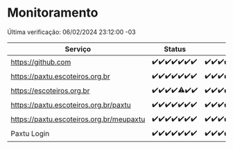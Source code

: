 # Monitoramento

Última verificação: 06/02/2024 23:12:00 -03

|Serviço|Status|Últimas 24h|
|---|---|---|
|https://github.com|<span title="2024-01-31: OK=24">✔️</span><span title="2024-02-01: OK=24">✔️</span><span title="2024-02-02: OK=24">✔️</span><span title="2024-02-03: OK=24">✔️</span><span title="2024-02-04: OK=24">✔️</span><span title="2024-02-05: OK=24">✔️</span><span title="2024-02-06: OK=2">✔️</span>|<span title="05/02/2024 23:13:00 -03 : 200">✔️</span><span title="06/02/2024 00:07:00 -03 : 200">✔️</span><span title="06/02/2024 01:07:00 -03 : 200">✔️</span><span title="06/02/2024 02:05:00 -03 : 200">✔️</span><span title="06/02/2024 03:08:00 -03 : 200">✔️</span><span title="06/02/2024 04:04:00 -03 : 200">✔️</span><span title="06/02/2024 05:09:00 -03 : 200">✔️</span><span title="06/02/2024 06:06:00 -03 : 200">✔️</span><span title="06/02/2024 07:06:00 -03 : 200">✔️</span><span title="06/02/2024 08:04:00 -03 : 200">✔️</span><span title="06/02/2024 09:11:00 -03 : 200">✔️</span><span title="06/02/2024 10:06:00 -03 : 200">✔️</span><span title="06/02/2024 11:04:00 -03 : 200">✔️</span><span title="06/02/2024 12:06:00 -03 : 200">✔️</span><span title="06/02/2024 13:07:00 -03 : 200">✔️</span><span title="06/02/2024 14:04:00 -03 : 200">✔️</span><span title="06/02/2024 15:07:00 -03 : 200">✔️</span><span title="06/02/2024 16:02:00 -03 : 200">✔️</span><span title="06/02/2024 17:06:00 -03 : 200">✔️</span><span title="06/02/2024 18:03:00 -03 : 200">✔️</span><span title="06/02/2024 19:05:00 -03 : 200">✔️</span><span title="06/02/2024 20:05:00 -03 : 200">✔️</span><span title="06/02/2024 21:28:00 -03 : 200">✔️</span><span title="06/02/2024 22:37:00 -03 : 200">✔️</span><span title="06/02/2024 23:12:00 -03 : 200">✔️</span>|
|https://paxtu.escoteiros.org.br|<span title="2024-01-31: OK=24">✔️</span><span title="2024-02-01: OK=24">✔️</span><span title="2024-02-02: OK=24">✔️</span><span title="2024-02-03: OK=24">✔️</span><span title="2024-02-04: OK=24">✔️</span><span title="2024-02-05: OK=24">✔️</span><span title="2024-02-06: OK=2">✔️</span>|<span title="05/02/2024 23:13:00 -03 : 200">✔️</span><span title="06/02/2024 00:07:00 -03 : 200">✔️</span><span title="06/02/2024 01:07:00 -03 : 200">✔️</span><span title="06/02/2024 02:05:00 -03 : 200">✔️</span><span title="06/02/2024 03:08:00 -03 : 200">✔️</span><span title="06/02/2024 04:04:00 -03 : 200">✔️</span><span title="06/02/2024 05:09:00 -03 : 200">✔️</span><span title="06/02/2024 06:06:00 -03 : 200">✔️</span><span title="06/02/2024 07:06:00 -03 : 200">✔️</span><span title="06/02/2024 08:04:00 -03 : 200">✔️</span><span title="06/02/2024 09:11:00 -03 : 200">✔️</span><span title="06/02/2024 10:06:00 -03 : 200">✔️</span><span title="06/02/2024 11:04:00 -03 : 200">✔️</span><span title="06/02/2024 12:06:00 -03 : 200">✔️</span><span title="06/02/2024 13:07:00 -03 : 200">✔️</span><span title="06/02/2024 14:04:00 -03 : 200">✔️</span><span title="06/02/2024 15:07:00 -03 : 200">✔️</span><span title="06/02/2024 16:02:00 -03 : 200">✔️</span><span title="06/02/2024 17:06:00 -03 : 200">✔️</span><span title="06/02/2024 18:03:00 -03 : 200">✔️</span><span title="06/02/2024 19:05:00 -03 : 200">✔️</span><span title="06/02/2024 20:05:00 -03 : 200">✔️</span><span title="06/02/2024 21:28:00 -03 : 200">✔️</span><span title="06/02/2024 22:37:00 -03 : 200">✔️</span><span title="06/02/2024 23:12:00 -03 : 200">✔️</span>|
|https://escoteiros.org.br|<span title="2024-01-31: OK=24">✔️</span><span title="2024-02-01: OK=24">✔️</span><span title="2024-02-02: OK=24">✔️</span><span title="2024-02-03: OK=24">✔️</span><span title="2024-02-04: OK=23, Falhas=1">⚠️</span><span title="2024-02-05: OK=24">✔️</span><span title="2024-02-06: OK=2">✔️</span>|<span title="05/02/2024 23:13:00 -03 : 200">✔️</span><span title="06/02/2024 00:07:00 -03 : 200">✔️</span><span title="06/02/2024 01:07:00 -03 : 200">✔️</span><span title="06/02/2024 02:05:00 -03 : 200">✔️</span><span title="06/02/2024 03:08:00 -03 : 200">✔️</span><span title="06/02/2024 04:04:00 -03 : 200">✔️</span><span title="06/02/2024 05:09:00 -03 : 200">✔️</span><span title="06/02/2024 06:06:00 -03 : 200">✔️</span><span title="06/02/2024 07:06:00 -03 : 200">✔️</span><span title="06/02/2024 08:04:00 -03 : 200">✔️</span><span title="06/02/2024 09:11:00 -03 : 200">✔️</span><span title="06/02/2024 10:06:00 -03 : 200">✔️</span><span title="06/02/2024 11:04:00 -03 : 200">✔️</span><span title="06/02/2024 12:06:00 -03 : 200">✔️</span><span title="06/02/2024 13:07:00 -03 : 200">✔️</span><span title="06/02/2024 14:04:00 -03 : 200">✔️</span><span title="06/02/2024 15:07:00 -03 : 200">✔️</span><span title="06/02/2024 16:02:00 -03 : 200">✔️</span><span title="06/02/2024 17:06:00 -03 : 200">✔️</span><span title="06/02/2024 18:03:00 -03 : 200">✔️</span><span title="06/02/2024 19:05:00 -03 : 200">✔️</span><span title="06/02/2024 20:05:00 -03 : 200">✔️</span><span title="06/02/2024 21:28:00 -03 : 200">✔️</span><span title="06/02/2024 22:37:00 -03 : 200">✔️</span><span title="06/02/2024 23:12:00 -03 : 200">✔️</span>|
|https://paxtu.escoteiros.org.br/paxtu|<span title="2024-01-31: OK=24">✔️</span><span title="2024-02-01: OK=24">✔️</span><span title="2024-02-02: OK=24">✔️</span><span title="2024-02-03: OK=24">✔️</span><span title="2024-02-04: OK=24">✔️</span><span title="2024-02-05: OK=24">✔️</span><span title="2024-02-06: OK=2">✔️</span>|<span title="05/02/2024 23:13:00 -03 : 200">✔️</span><span title="06/02/2024 00:07:00 -03 : 200">✔️</span><span title="06/02/2024 01:07:00 -03 : 200">✔️</span><span title="06/02/2024 02:05:00 -03 : 200">✔️</span><span title="06/02/2024 03:08:00 -03 : 200">✔️</span><span title="06/02/2024 04:04:00 -03 : 200">✔️</span><span title="06/02/2024 05:09:00 -03 : 200">✔️</span><span title="06/02/2024 06:06:00 -03 : 200">✔️</span><span title="06/02/2024 07:06:00 -03 : 200">✔️</span><span title="06/02/2024 08:04:00 -03 : 200">✔️</span><span title="06/02/2024 09:11:00 -03 : 200">✔️</span><span title="06/02/2024 10:06:00 -03 : 200">✔️</span><span title="06/02/2024 11:04:00 -03 : 200">✔️</span><span title="06/02/2024 12:06:00 -03 : 200">✔️</span><span title="06/02/2024 13:07:00 -03 : 200">✔️</span><span title="06/02/2024 14:04:00 -03 : 200">✔️</span><span title="06/02/2024 15:07:00 -03 : 200">✔️</span><span title="06/02/2024 16:02:00 -03 : 200">✔️</span><span title="06/02/2024 17:06:00 -03 : 200">✔️</span><span title="06/02/2024 18:03:00 -03 : 200">✔️</span><span title="06/02/2024 19:05:00 -03 : 200">✔️</span><span title="06/02/2024 20:05:00 -03 : 200">✔️</span><span title="06/02/2024 21:28:00 -03 : 200">✔️</span><span title="06/02/2024 22:37:00 -03 : 200">✔️</span><span title="06/02/2024 23:12:00 -03 : 200">✔️</span>|
|https://paxtu.escoteiros.org.br/meupaxtu|<span title="2024-01-31: OK=24">✔️</span><span title="2024-02-01: OK=24">✔️</span><span title="2024-02-02: OK=24">✔️</span><span title="2024-02-03: OK=24">✔️</span><span title="2024-02-04: OK=24">✔️</span><span title="2024-02-05: OK=24">✔️</span><span title="2024-02-06: OK=2">✔️</span>|<span title="05/02/2024 23:13:00 -03 : 200">✔️</span><span title="06/02/2024 00:07:00 -03 : 200">✔️</span><span title="06/02/2024 01:07:00 -03 : 200">✔️</span><span title="06/02/2024 02:05:00 -03 : 200">✔️</span><span title="06/02/2024 03:08:00 -03 : 200">✔️</span><span title="06/02/2024 04:04:00 -03 : 200">✔️</span><span title="06/02/2024 05:09:00 -03 : 200">✔️</span><span title="06/02/2024 06:06:00 -03 : 200">✔️</span><span title="06/02/2024 07:06:00 -03 : 200">✔️</span><span title="06/02/2024 08:04:00 -03 : 200">✔️</span><span title="06/02/2024 09:11:00 -03 : 200">✔️</span><span title="06/02/2024 10:06:00 -03 : 200">✔️</span><span title="06/02/2024 11:04:00 -03 : 200">✔️</span><span title="06/02/2024 12:06:00 -03 : 200">✔️</span><span title="06/02/2024 13:07:00 -03 : 200">✔️</span><span title="06/02/2024 14:04:00 -03 : 200">✔️</span><span title="06/02/2024 15:07:00 -03 : 200">✔️</span><span title="06/02/2024 16:02:00 -03 : 200">✔️</span><span title="06/02/2024 17:06:00 -03 : 200">✔️</span><span title="06/02/2024 18:03:00 -03 : 200">✔️</span><span title="06/02/2024 19:05:00 -03 : 200">✔️</span><span title="06/02/2024 20:05:00 -03 : 200">✔️</span><span title="06/02/2024 21:28:00 -03 : 200">✔️</span><span title="06/02/2024 22:37:00 -03 : 200">✔️</span><span title="06/02/2024 23:12:00 -03 : 200">✔️</span>|
|Paxtu Login|<span title="2024-01-31: OK=24">✔️</span><span title="2024-02-01: OK=24">✔️</span><span title="2024-02-02: OK=24">✔️</span><span title="2024-02-03: OK=24">✔️</span><span title="2024-02-04: OK=24">✔️</span><span title="2024-02-05: OK=24">✔️</span><span title="2024-02-06: OK=2">✔️</span>|<span title="05/02/2024 23:13:00 -03 : 200">✔️</span><span title="06/02/2024 00:07:00 -03 : 200">✔️</span><span title="06/02/2024 01:07:00 -03 : 200">✔️</span><span title="06/02/2024 02:05:00 -03 : 200">✔️</span><span title="06/02/2024 03:08:00 -03 : 200">✔️</span><span title="06/02/2024 04:04:00 -03 : 200">✔️</span><span title="06/02/2024 05:09:00 -03 : 200">✔️</span><span title="06/02/2024 06:06:00 -03 : 200">✔️</span><span title="06/02/2024 07:06:00 -03 : 200">✔️</span><span title="06/02/2024 08:04:00 -03 : 200">✔️</span><span title="06/02/2024 09:11:00 -03 : 200">✔️</span><span title="06/02/2024 10:06:00 -03 : 200">✔️</span><span title="06/02/2024 11:04:00 -03 : 200">✔️</span><span title="06/02/2024 12:06:00 -03 : 200">✔️</span><span title="06/02/2024 13:07:00 -03 : 200">✔️</span><span title="06/02/2024 14:04:00 -03 : 200">✔️</span><span title="06/02/2024 15:07:00 -03 : 200">✔️</span><span title="06/02/2024 16:02:00 -03 : 200">✔️</span><span title="06/02/2024 17:06:00 -03 : 200">✔️</span><span title="06/02/2024 18:03:00 -03 : 200">✔️</span><span title="06/02/2024 19:05:00 -03 : 200">✔️</span><span title="06/02/2024 20:05:00 -03 : 200">✔️</span><span title="06/02/2024 21:28:00 -03 : 200">✔️</span><span title="06/02/2024 22:37:00 -03 : 200">✔️</span><span title="06/02/2024 23:12:00 -03 : 200">✔️</span>|
